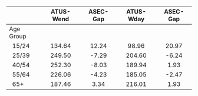 
|                      |    ATUS-Wend |     ASEC-Gap |    ATUS-Wday |     ASEC-Gap |
| -------------------- | :----------: | :----------: | :----------: | :----------: |
| Age Group            |              |              |              |              |
| &nbsp;&nbsp;15/24    |       134.64 |        12.24 |        98.96 |        20.97 |
| &nbsp;&nbsp;25/39    |       249.50 |        -7.29 |       204.60 |        -6.24 |
| &nbsp;&nbsp;40/54    |       252.30 |        -8.03 |       189.94 |         1.93 |
| &nbsp;&nbsp;55/64    |       226.06 |        -4.23 |       185.05 |        -2.47 |
| &nbsp;&nbsp;65+      |       187.46 |         3.34 |       216.01 |         1.93 |

